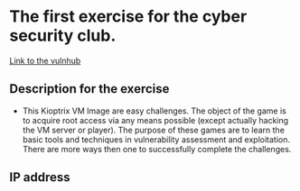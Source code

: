 # The first exercise for the cyber security club.

[Link to the vulnhub](https://www.vulnhub.com/entry/kioptrix-level-1-1,22/)

## Description for the exercise
 - This Kioptrix VM Image are easy challenges. The object of the game is to acquire root access via any means possible (except actually hacking the VM server or player). The purpose of these games are to learn the basic tools and techniques in vulnerability assessment and exploitation. There are more ways then one to successfully complete the challenges.

## IP address
